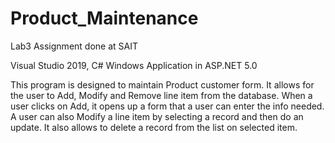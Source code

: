 # Product_Maintenance

Lab3 Assignment done at SAIT

Visual Studio 2019, C# Windows Application in ASP.NET 5.0

This program is designed to maintain Product customer form. It allows for the
user to Add, Modify and Remove line item from the database.
When a user clicks on Add, it opens up a form that a user can enter the info needed. 
A user can also Modify a line item by selecting a record and then do an update.
It also allows to delete a record from the list on selected item.
